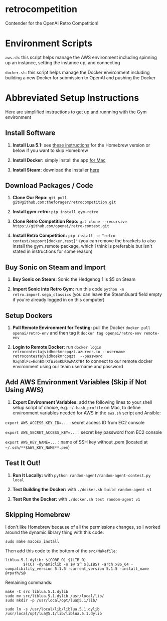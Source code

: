 # retrocompetition
Contender for the OpenAI Retro Competition!

# Environment Scripts

`aws.sh`: this script helps manage the AWS environment including spinning up an instance, setting the instance up, and connecting

`docker.sh`: this script helps manage the Docker environment including building a new Docker for submission to OpenAI and pushing the Docker

# Abbreviated Setup Instructions

Here are simplified instructions to get up and runnning with the Gym environment

## Install Software

1. **Install Lua 5.1:** see [these instructions](https://github.com/openai/retro) for the Homebrew version or below if you want to skip Homebrew

2. **Install Docker:** simply install the app [for Mac](https://www.docker.com/docker-mac)

3. **Install Steam:** download the installer [here](https://store.steampowered.com/about/)

## Download Packages / Code

1. **Clone Our Repo:** `git pull git@github.com:theforager/retrocompetition.git`

2. **Install gym-retro:** `pip install gym-retro`

3. **Clone Retro Competition Repo:** `git clone --recursive https://github.com/openai/retro-contest.git`

4. **Install Retro Competition:** `pip install -e "retro-contest/support[docker,rest]"` (you can remove the brackets to also install the gym_remote package, which I think is preferable but isn't stated in instructions for some reason)

## Buy Sonic on Steam and Import

1. **Buy Sonic on Steam:** Sonic the Hedgehog 1 is $5 on Steam

2. **Import Sonic into Retro Gym:** run this code `python -m retro.import.sega_classics` (you can leave the SteamGuard field empty if you're already logged in on this computer)

## Setup Dockers

1. **Pull Remote Environment for Testing:** pull the Docker `docker pull openai/retro-env` and then tag it `docker tag openai/retro-env remote-env`

2. **Login to Remote Docker:** run `docker login retrocontestajvidhoekmrcpqzt.azurecr.io --username retrocontestajvidhoekmrcpqzt  --password 9zqhOlFc=EohEXrXfWi6mKbR9wMAXTB4` to connect to our remote docker environment using our team username and password

## Add AWS Environment Variables (Skip if Not Using AWS)

1. **Export Environment Variables:** add the following lines to your shell setup script of choice, e.g. `~/.bash_profile` on Mac, to define environment variables needed for AWS in the `aws.sh` script and Ansible:

`export AWS_ACCESS_KEY_ID=...` : secret access ID from EC2 console

`export AWS_SECRET_ACCESS_KEY=...` : secret key password from EC2 console

`export AWS_KEY_NAME=...` : name of SSH key without .pem (located at `~/.ssh/**$AWS_KEY_NAME**.pem`)


## Test It Out!

1. **Run It Locally:** with `python random-agent/random-agent-contest.py local`

2. **Test Building the Docker:** with `./docker.sh build random-agent v1`

3. **Test Run the Docker:** with `./docker.sh test random-agent v1`



## Skipping Homebrew
I don't like Homebrew because of all the permissions changes, so I worked around the dynamic library thing with this code:

```
sudo make macosx install
```

Then add this code to the bottom of the `src/Makefile`:

```
liblua.5.1.dylib: $(CORE_O) $(LIB_O)
        $(CC) -dynamiclib -o $@ $^ $(LIBS) -arch x86_64 -compatibility_version 5.1.5 -current_version 5.1.5 -install_name @rpath/$@
```

Remaining commands:

```
make -C src liblua.5.1.dylib
sudo mv src/liblua.5.1.dylib /usr/local/lib/
sudo mkdir -p /usr/local/opt/lua@5.1/lib/

sudo ln -s /usr/local/lib/liblua.5.1.dylib /usr/local/opt/lua@5.1/lib/liblua.5.1.dylib
```
